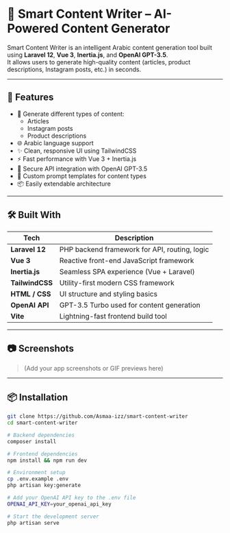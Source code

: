 # 🧠 Smart Content Writer – AI-Powered Content Generator

Smart Content Writer is an intelligent Arabic content generation tool built using **Laravel 12**, **Vue 3**, **Inertia.js**, and **OpenAI GPT-3.5**.  
It allows users to generate high-quality content (articles, product descriptions, Instagram posts, etc.) in seconds.

---

## 🚀 Features

- 📝 Generate different types of content:
  - Articles
  - Instagram posts
  - Product descriptions
- 🌐 Arabic language support
- ✨ Clean, responsive UI using TailwindCSS
- ⚡️ Fast performance with Vue 3 + Inertia.js
- 🔐 Secure API integration with OpenAI GPT-3.5
- 🧠 Custom prompt templates for content types
- 📦 Easily extendable architecture

---

## 🛠️ Built With

| Tech          | Description                              |
|---------------|------------------------------------------|
| **Laravel 12**    | PHP backend framework for API, routing, logic |
| **Vue 3**         | Reactive front-end JavaScript framework     |
| **Inertia.js**    | Seamless SPA experience (Vue + Laravel)     |
| **TailwindCSS**   | Utility-first modern CSS framework           |
| **HTML / CSS**    | UI structure and styling basics             |
| **OpenAI API**    | GPT-3.5 Turbo used for content generation   |
| **Vite**          | Lightning-fast frontend build tool          |

---

## 📷 Screenshots

> (Add your app screenshots or GIF previews here)

---

## 📦 Installation

```bash
git clone https://github.com/Asmaa-izz/smart-content-writer
cd smart-content-writer

# Backend dependencies
composer install

# Frontend dependencies
npm install && npm run dev

# Environment setup
cp .env.example .env
php artisan key:generate

# Add your OpenAI API key to the .env file
OPENAI_API_KEY=your_openai_api_key

# Start the development server
php artisan serve
